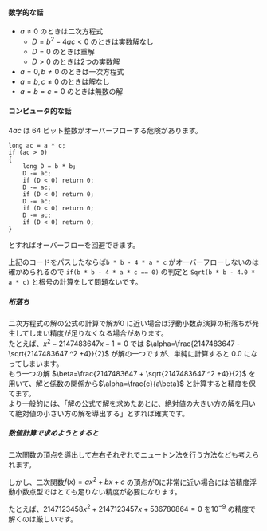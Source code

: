 #### 数学的な話

- $a\ne0$ のときは二次方程式
  - $D = b^2 -4ac < 0$ のときは実数解なし
  - $D = 0$ のときは重解
  - $D > 0$ のときは2つの実数解
- $a = 0, b \ne 0$ のときは一次方程式
- $a=b, c\ne0$ のときは解なし
- $a=b=c=0$ のときは無数の解

#### コンピュータ的な話

$4ac$ は $64$ ビット整数がオーバーフローする危険があります。

```
long ac = a * c;
if (ac > 0)
{
    long D = b * b;
    D -= ac;
    if (D < 0) return 0;
    D -= ac;
    if (D < 0) return 0;
    D -= ac;
    if (D < 0) return 0;
    D -= ac;
    if (D < 0) return 0;
}
```

とすればオーバーフローを回避できます。

上記のコードをパスしたならば`b * b - 4 * a * c`  がオーバーフローしないのは確かめられるので `if(b * b - 4 * a * c == 0)` の判定と `Sqrt(b * b - 4.0 * a * c)` と根号の計算をして問題ないです。

##### 桁落ち

二次方程式の解の公式の計算で解が$0$ に近い場合は浮動小数点演算の桁落ちが発生してしまい精度が足りなくなる場合があります。  
たとえば、$x^2 -2147483647 x -1=0$  では $\alpha=\frac{2147483647  - \sqrt{2147483647 ^2 +4}}{2}$ が解の一つですが、単純に計算すると $0.0$ になってしまいます。  
もう一つの解 $\beta=\frac{2147483647 + \sqrt{2147483647 ^2 +4}}{2}$ を用いて、解と係数の関係から$\alpha=\frac{c}{a\beta}$ と計算すると精度を保てます。  
より一般的には、「解の公式で解を求めたあとに、絶対値の大きい方の解を用いて絶対値の小さい方の解を導出する」とすれば確実です。

##### 数値計算で求めようとすると

二次関数の頂点を導出して左右それぞれでニュートン法を行う方法なども考えられます。

しかし、二次関数$f(x) = ax^2+bx+c$ の頂点が$0$に非常に近い場合には倍精度浮動小数点型ではとても足りない精度が必要になります。

たとえば、$2147123458x^2+2147123457x+ 536780864=0$ を$10^{-9}$ の精度で解くのは厳しいです。